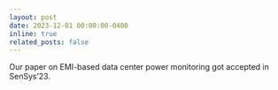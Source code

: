 ```yaml
---
layout: post
date: 2023-12-01 00:00:00-0400
inline: true
related_posts: false
---
```


Our paper on EMI-based data center power monitoring got accepted in SenSys’23.